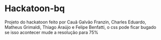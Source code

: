 # Hackatoon-bq
Projeto do hackatoon feito por Cauã Galvão Franzin, Charles Eduardo, Matheus Grimaldi, Thiago Araújo e Felipe Benfatti, o css pode ficar bugado se isso acontecer mude a resolução para 75%
